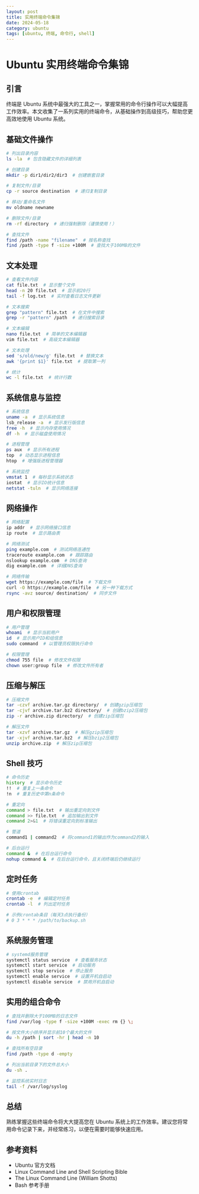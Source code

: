 ```yaml
---
layout: post
title: 实用终端命令集锦
date: 2024-05-18
category: ubuntu
tags: [ubuntu, 终端, 命令行, shell]
---
```


# Ubuntu 实用终端命令集锦

## 引言

终端是 Ubuntu 系统中最强大的工具之一，掌握常用的命令行操作可以大幅提高工作效率。本文收集了一系列实用的终端命令，从基础操作到高级技巧，帮助您更高效地使用 Ubuntu 系统。

## 基础文件操作

```bash
# 列出目录内容
ls -la  # 包含隐藏文件的详细列表

# 创建目录
mkdir -p dir1/dir2/dir3  # 创建嵌套目录

# 复制文件/目录
cp -r source destination  # 递归复制目录

# 移动/重命名文件
mv oldname newname

# 删除文件/目录
rm -rf directory  # 递归强制删除（谨慎使用！）

# 查找文件
find /path -name "filename"  # 按名称查找
find /path -type f -size +100M  # 查找大于100MB的文件
```

## 文本处理

```bash
# 查看文件内容
cat file.txt  # 显示整个文件
head -n 20 file.txt  # 显示前20行
tail -f log.txt  # 实时查看日志文件更新

# 文本搜索
grep "pattern" file.txt  # 在文件中搜索
grep -r "pattern" /path  # 递归搜索目录

# 文本编辑
nano file.txt  # 简单的文本编辑器
vim file.txt  # 高级文本编辑器

# 文本处理
sed 's/old/new/g' file.txt  # 替换文本
awk '{print $1}' file.txt  # 提取第一列

# 统计
wc -l file.txt  # 统计行数
```

## 系统信息与监控

```bash
# 系统信息
uname -a  # 显示系统信息
lsb_release -a  # 显示发行版信息
free -h  # 显示内存使用情况
df -h  # 显示磁盘使用情况

# 进程管理
ps aux  # 显示所有进程
top  # 动态显示进程信息
htop  # 增强版进程管理器

# 系统监控
vmstat 1  # 每秒显示系统状态
iostat  # 显示IO统计信息
netstat -tuln  # 显示网络连接
```

## 网络操作

```bash
# 网络配置
ip addr  # 显示网络接口信息
ip route  # 显示路由表

# 网络测试
ping example.com  # 测试网络连通性
traceroute example.com  # 跟踪路由
nslookup example.com  # DNS查询
dig example.com  # 详细DNS查询

# 网络传输
wget https://example.com/file  # 下载文件
curl -O https://example.com/file  # 另一种下载方式
rsync -avz source/ destination/  # 同步文件
```

## 用户和权限管理

```bash
# 用户管理
whoami  # 显示当前用户
id  # 显示用户ID和组信息
sudo command  # 以管理员权限执行命令

# 权限管理
chmod 755 file  # 修改文件权限
chown user:group file  # 修改文件所有者
```

## 压缩与解压

```bash
# 压缩文件
tar -czvf archive.tar.gz directory/  # 创建gzip压缩包
tar -cjvf archive.tar.bz2 directory/  # 创建bzip2压缩包
zip -r archive.zip directory/  # 创建zip压缩包

# 解压文件
tar -xzvf archive.tar.gz  # 解压gzip压缩包
tar -xjvf archive.tar.bz2  # 解压bzip2压缩包
unzip archive.zip  # 解压zip压缩包
```

## Shell 技巧

```bash
# 命令历史
history  # 显示命令历史
!!  # 重复上一条命令
!n  # 重复历史中第n条命令

# 重定向
command > file.txt  # 输出重定向到文件
command >> file.txt  # 追加输出到文件
command 2>&1  # 将错误重定向到标准输出

# 管道
command1 | command2  # 将command1的输出作为command2的输入

# 后台运行
command &  # 在后台运行命令
nohup command &  # 在后台运行命令，且关闭终端后仍继续运行
```

## 定时任务

```bash
# 使用crontab
crontab -e  # 编辑定时任务
crontab -l  # 列出定时任务

# 示例crontab条目（每天3点执行备份）
# 0 3 * * * /path/to/backup.sh
```

## 系统服务管理

```bash
# systemd服务管理
systemctl status service  # 查看服务状态
systemctl start service  # 启动服务
systemctl stop service  # 停止服务
systemctl enable service  # 设置开机自启动
systemctl disable service  # 禁用开机自启动
```

## 实用的组合命令

```bash
# 查找并删除大于100MB的日志文件
find /var/log -type f -size +100M -exec rm {} \;

# 按文件大小排序并显示前10个最大的文件
du -h /path | sort -hr | head -n 10

# 查找所有空目录
find /path -type d -empty

# 列出当前目录下的文件总大小
du -sh .

# 监控系统实时日志
tail -f /var/log/syslog
```

## 总结

熟练掌握这些终端命令将大大提高您在 Ubuntu 系统上的工作效率。建议您将常用命令记录下来，并经常练习，以便在需要时能够快速应用。

## 参考资料

- Ubuntu 官方文档
- Linux Command Line and Shell Scripting Bible
- The Linux Command Line (William Shotts)
- Bash 参考手册 
